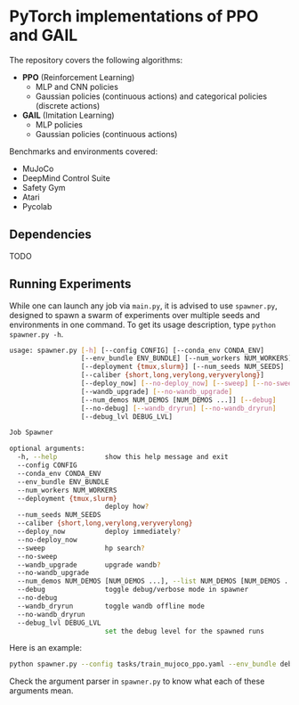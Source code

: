 # PyTorch implementations of PPO and GAIL

The repository covers the following algorithms:
* **PPO** (Reinforcement Learning)
    * MLP and CNN policies
    * Gaussian policies (continuous actions) and categorical policies (discrete actions)
* **GAIL** (Imitation Learning)
    * MLP policies
    * Gaussian policies (continuous actions)

Benchmarks and environments covered:
* MuJoCo
* DeepMind Control Suite
* Safety Gym
* Atari
* Pycolab

## Dependencies

TODO

## Running Experiments
While one can launch any job via `main.py`, it is advised to use `spawner.py`,
designed to spawn a swarm of experiments over multiple seeds and environments in one command.
To get its usage description, type `python spawner.py -h`.
```bash
usage: spawner.py [-h] [--config CONFIG] [--conda_env CONDA_ENV]
                  [--env_bundle ENV_BUNDLE] [--num_workers NUM_WORKERS]
                  [--deployment {tmux,slurm}] [--num_seeds NUM_SEEDS]
                  [--caliber {short,long,verylong,veryverylong}]
                  [--deploy_now] [--no-deploy_now] [--sweep] [--no-sweep]
                  [--wandb_upgrade] [--no-wandb_upgrade]
                  [--num_demos NUM_DEMOS [NUM_DEMOS ...]] [--debug]
                  [--no-debug] [--wandb_dryrun] [--no-wandb_dryrun]
                  [--debug_lvl DEBUG_LVL]

Job Spawner

optional arguments:
  -h, --help            show this help message and exit
  --config CONFIG
  --conda_env CONDA_ENV
  --env_bundle ENV_BUNDLE
  --num_workers NUM_WORKERS
  --deployment {tmux,slurm}
                        deploy how?
  --num_seeds NUM_SEEDS
  --caliber {short,long,verylong,veryverylong}
  --deploy_now          deploy immediately?
  --no-deploy_now
  --sweep               hp search?
  --no-sweep
  --wandb_upgrade       upgrade wandb?
  --no-wandb_upgrade
  --num_demos NUM_DEMOS [NUM_DEMOS ...], --list NUM_DEMOS [NUM_DEMOS ...]
  --debug               toggle debug/verbose mode in spawner
  --no-debug
  --wandb_dryrun        toggle wandb offline mode
  --no-wandb_dryrun
  --debug_lvl DEBUG_LVL
                        set the debug level for the spawned runs
```

Here is an example:
```bash
python spawner.py --config tasks/train_mujoco_ppo.yaml --env_bundle debug --wandb_upgrade --no-sweep --deploy_now --caliber short --num_workers 2 --num_seeds 3 --deployment tmux --conda_env pytorch --wandb_dryrun --debug_lvl 2
```
Check the argument parser in `spawner.py` to know what each of these arguments mean.
